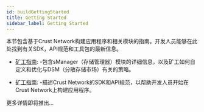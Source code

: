 ```yaml
---
id: buildGettingStarted
title: Getting Started
sidebar_label: Getting Started
---
```


本节包含基于Crust Network构建应用程序和相关模块的指南。开发人员能够在此处找到有关SDK，API规范和工具包的最新信息。

- [矿工指南](build-miner-guidance.md): -包含sManager（存储管理器）模块的详细信息，以及矿工如何自定义和优化与DSM（分散存储市场）有关的策略。

- [矿工指南](build-miner-guidance.md): -描述Crust Network的SDK和API规范，以帮助开发人员开始在Crust Network上构建应用程序。

更多详情即将推出...